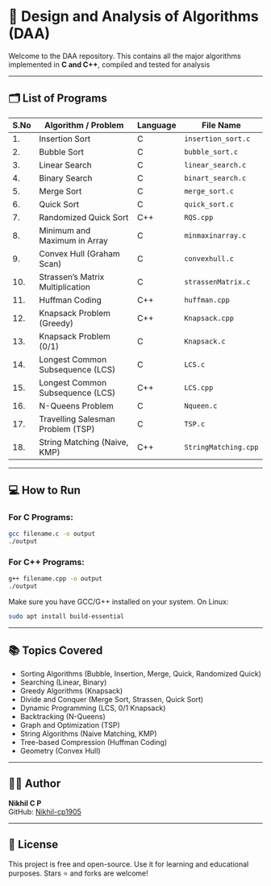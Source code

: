 # 🔧 Design and Analysis of Algorithms (DAA) 

Welcome to the DAA  repository. This contains all the major algorithms implemented in **C and C++**, compiled and tested for analysis

---

## 🗂️ List of Programs

| S.No | Algorithm / Problem                  | Language | File Name                |
|------|--------------------------------------|----------|--------------------------|
| 1.   | Insertion Sort                       | C        | `insertion_sort.c`       |
| 2.   | Bubble Sort                          | C        | `bubble_sort.c`          |
| 3.   | Linear Search                        | C        | `linear_search.c`        |
| 4.   | Binary Search                        | C        | `binart_search.c`        |
| 5.   | Merge Sort                           | C        | `merge_sort.c`           |
| 6.   | Quick Sort                           | C        | `quick_sort.c`           |
| 7.   | Randomized Quick Sort                | C++      | `RQS.cpp`                |
| 8.   | Minimum and Maximum in Array         | C        | `minmaxinarray.c`        |
| 9.   | Convex Hull (Graham Scan)            | C        | `convexhull.c`           |
| 10.  | Strassen’s Matrix Multiplication     | C        | `strassenMatrix.c`       |
| 11.  | Huffman Coding                       | C++      | `huffman.cpp`            |
| 12.  | Knapsack Problem (Greedy)            | C++      | `Knapsack.cpp`           |
| 13.  | Knapsack Problem (0/1)               | C        | `Knapsack.c`             |
| 14.  | Longest Common Subsequence (LCS)     | C        | `LCS.c`                  |
| 15.  | Longest Common Subsequence (LCS)     | C++      | `LCS.cpp`                |
| 16.  | N-Queens Problem                     | C        | `Nqueen.c`               |
| 17.  | Travelling Salesman Problem (TSP)    | C        | `TSP.c`                  |
| 18.  | String Matching (Naive, KMP)         | C++      | `StringMatching.cpp`     |

---

## 💻 How to Run

### For C Programs:
```bash
gcc filename.c -o output
./output
```

### For C++ Programs:
```bash
g++ filename.cpp -o output
./output
```

Make sure you have GCC/G++ installed on your system. On Linux:
```bash
sudo apt install build-essential
```

---

## 📚 Topics Covered

- Sorting Algorithms (Bubble, Insertion, Merge, Quick, Randomized Quick)
- Searching (Linear, Binary)
- Greedy Algorithms (Knapsack)
- Divide and Conquer (Merge Sort, Strassen, Quick Sort)
- Dynamic Programming (LCS, 0/1 Knapsack)
- Backtracking (N-Queens)
- Graph and Optimization (TSP)
- String Algorithms (Naive Matching, KMP)
- Tree-based Compression (Huffman Coding)
- Geometry (Convex Hull)

---

## 🙋‍♂️ Author

**Nikhil C P**  
GitHub: [Nikhil-cp1905](https://github.com/Nikhil-cp1905)

---

## 📜 License

This project is free and open-source. Use it for learning and educational purposes. Stars ⭐ and forks are welcome!
